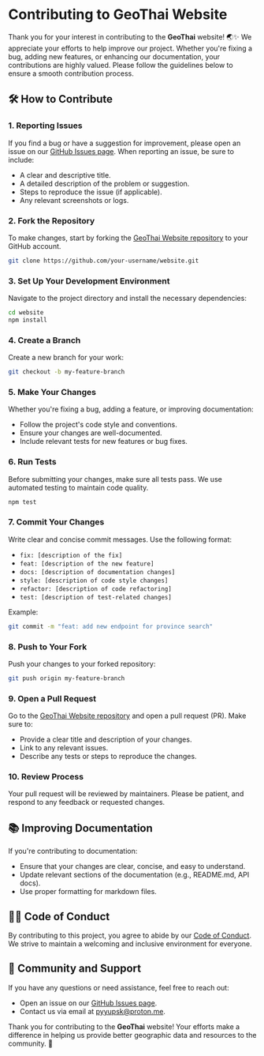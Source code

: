 # Contributing to GeoThai Website

Thank you for your interest in contributing to the **GeoThai** website! 🌏✨ We appreciate your efforts to help improve our project. Whether you're fixing a bug, adding new features, or enhancing our documentation, your contributions are highly valued. Please follow the guidelines below to ensure a smooth contribution process.

## 🛠 How to Contribute

### 1. Reporting Issues

If you find a bug or have a suggestion for improvement, please open an issue on our [GitHub Issues page](https://github.com/GeoThai/website/issues). When reporting an issue, be sure to include:

-   A clear and descriptive title.
-   A detailed description of the problem or suggestion.
-   Steps to reproduce the issue (if applicable).
-   Any relevant screenshots or logs.

### 2. Fork the Repository

To make changes, start by forking the [GeoThai Website repository](https://github.com/GeoThai/website) to your GitHub account.

```bash
git clone https://github.com/your-username/website.git
```

### 3. Set Up Your Development Environment

Navigate to the project directory and install the necessary dependencies:

```bash
cd website
npm install
```

### 4. Create a Branch

Create a new branch for your work:

```bash
git checkout -b my-feature-branch
```

### 5. Make Your Changes

Whether you're fixing a bug, adding a feature, or improving documentation:

-   Follow the project's code style and conventions.
-   Ensure your changes are well-documented.
-   Include relevant tests for new features or bug fixes.

### 6. Run Tests

Before submitting your changes, make sure all tests pass. We use automated testing to maintain code quality.

```bash
npm test
```

### 7. Commit Your Changes

Write clear and concise commit messages. Use the following format:

-   `fix: [description of the fix]`
-   `feat: [description of the new feature]`
-   `docs: [description of documentation changes]`
-   `style: [description of code style changes]`
-   `refactor: [description of code refactoring]`
-   `test: [description of test-related changes]`

Example:

```bash
git commit -m "feat: add new endpoint for province search"
```

### 8. Push to Your Fork

Push your changes to your forked repository:

```bash
git push origin my-feature-branch
```

### 9. Open a Pull Request

Go to the [GeoThai Website repository](https://github.com/GeoThai/website) and open a pull request (PR). Make sure to:

-   Provide a clear title and description of your changes.
-   Link to any relevant issues.
-   Describe any tests or steps to reproduce the changes.

### 10. Review Process

Your pull request will be reviewed by maintainers. Please be patient, and respond to any feedback or requested changes.

## 📚 Improving Documentation

If you're contributing to documentation:

-   Ensure that your changes are clear, concise, and easy to understand.
-   Update relevant sections of the documentation (e.g., README.md, API docs).
-   Use proper formatting for markdown files.

## 🧑‍💻 Code of Conduct

By contributing to this project, you agree to abide by our [Code of Conduct](CODE_OF_CONDUCT.md). We strive to maintain a welcoming and inclusive environment for everyone.

## 🙌 Community and Support

If you have any questions or need assistance, feel free to reach out:

-   Open an issue on our [GitHub Issues page](https://github.com/GeoThai/website/issues).
-   Contact us via email at [pyyupsk@proton.me](mailto:pyyupsk@proton.me).

Thank you for contributing to the **GeoThai** website! Your efforts make a difference in helping us provide better geographic data and resources to the community. 🌟
